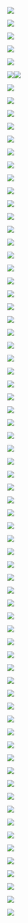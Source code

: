 ![](assets/2022-05-05-09-34-38-image.png)

![](assets/2022-05-05-09-37-22-image.png)

![](assets/2022-05-05-09-37-41-image.png)

![](assets/2022-05-05-09-39-50-image.png)

![](assets/2022-05-05-09-41-01-image.png)

![](assets/2022-05-05-09-41-14-image.png)![](assets/2022-05-05-09-42-46-image.png)

![](assets/2022-05-05-09-45-07-image.png)

![](assets/2022-05-05-09-47-04-image.png)

![](assets/2022-05-05-09-48-23-image.png)

![](assets/2022-05-05-09-50-09-image.png)

![](assets/2022-05-05-09-51-38-image.png)

![](assets/2022-05-05-09-52-46-image.png)

![](assets/2022-05-05-09-53-53-image.png)

![](assets/2022-05-05-09-55-10-image.png)

![](assets/2022-05-05-09-57-08-image.png)

![](assets/2022-05-05-09-58-53-image.png)

![](assets/2022-05-05-10-03-11-image.png)

![](assets/2022-05-05-10-05-48-image.png)

![](assets/2022-05-05-10-06-24-image.png)

![](assets/2022-05-05-10-08-54-image.png)

![](assets/2022-05-05-10-36-15-image.png)

![](assets/2022-05-05-10-48-57-image.png)

![](assets/2022-05-05-10-49-17-image.png)

![](assets/2022-05-05-10-51-50-image.png)

![](assets/2022-05-05-10-52-29-image.png)

![](assets/2022-05-05-10-55-07-image.png)

![](assets/2022-05-05-10-56-48-image.png)

![](assets/2022-05-05-10-59-08-image.png)

![](assets/2022-05-05-11-01-19-image.png)

![](assets/2022-05-05-11-02-50-image.png)

![](assets/2022-05-05-11-03-21-image.png)

![](assets/2022-05-05-11-06-47-image.png)

![](assets/2022-05-05-13-40-28-image.png)

![](assets/2022-05-05-13-41-03-image.png)

![](assets/2022-05-05-13-41-11-image.png)

![](assets/2022-05-05-13-41-18-image.png)

![](assets/2022-05-05-13-50-12-image.png)

![](assets/2022-05-05-13-52-02-image.png)

![](assets/2022-05-05-13-55-05-image.png)

![](assets/2022-05-05-13-56-27-image.png)

![](assets/2022-05-05-13-56-41-image.png)

![](assets/2022-05-05-13-58-19-image.png)

![](assets/2022-05-05-13-59-46-image.png)

![](assets/2022-05-05-13-59-58-image.png)

![](assets/2022-05-05-14-02-39-image.png)

![](assets/2022-05-05-14-03-51-image.png)

![](assets/2022-05-05-14-04-28-image.png)

![](assets/2022-05-05-14-04-45-image.png)

![](assets/2022-05-05-14-05-35-image.png)

![](assets/2022-05-05-14-06-06-image.png)

![](assets/2022-05-05-14-08-03-image.png)

![](assets/2022-05-05-14-08-54-image.png)

![](assets/2022-05-05-14-10-03-image.png)

![](assets/2022-05-05-14-10-11-image.png)

![](assets/2022-05-05-14-11-36-image.png)

![](assets/2022-05-05-14-28-00-image.png)

![](assets/2022-05-05-14-31-41-image.png)

![](assets/2022-05-05-14-34-13-image.png)

![](assets/2022-05-05-14-36-20-image.png)

![](assets/2022-05-05-14-37-20-image.png)

![](assets/2022-05-05-14-38-19-image.png)

![](assets/2022-05-05-14-40-12-image.png)

![](assets/2022-05-05-14-41-35-image.png)

![](assets/2022-05-05-14-41-46-image.png)

![](assets/2022-05-05-14-42-55-image.png)

![](assets/2022-05-05-14-45-12-image.png)

![](assets/2022-05-05-14-47-59-image.png)

![](assets/2022-05-05-14-47-28-image.png)

![](assets/2022-05-05-14-50-08-image.png)

![](assets/2022-05-05-14-51-02-image.png)

![](assets/2022-05-05-14-51-16-image.png)


